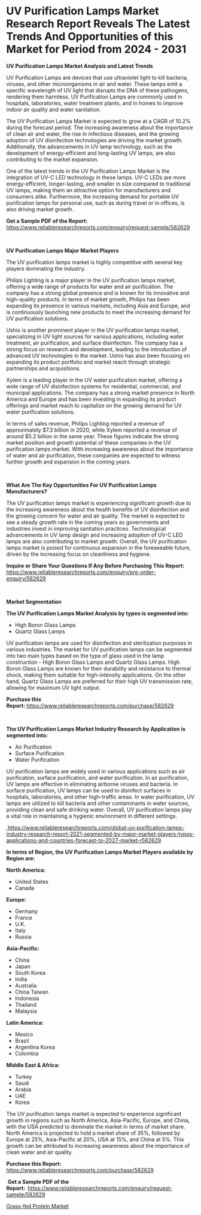 <p><h1>UV Purification Lamps Market Research Report Reveals The Latest Trends And Opportunities of this Market for Period from 2024 - 2031</h1></p><p><strong>UV Purification Lamps Market Analysis and Latest Trends</strong></p>
<p><p>UV Purification Lamps are devices that use ultraviolet light to kill bacteria, viruses, and other microorganisms in air and water. These lamps emit a specific wavelength of UV light that disrupts the DNA of these pathogens, rendering them harmless. UV Purification Lamps are commonly used in hospitals, laboratories, water treatment plants, and in homes to improve indoor air quality and water sanitation.</p><p>The UV Purification Lamps Market is expected to grow at a CAGR of 10.2% during the forecast period. The increasing awareness about the importance of clean air and water, the rise in infectious diseases, and the growing adoption of UV disinfection technologies are driving the market growth. Additionally, the advancements in UV lamp technology, such as the development of energy-efficient and long-lasting UV lamps, are also contributing to the market expansion.</p><p>One of the latest trends in the UV Purification Lamps Market is the integration of UV-C LED technology in these lamps. UV-C LEDs are more energy-efficient, longer-lasting, and smaller in size compared to traditional UV lamps, making them an attractive option for manufacturers and consumers alike. Furthermore, the increasing demand for portable UV purification lamps for personal use, such as during travel or in offices, is also driving market growth.</p></p>
<p><strong>Get a Sample PDF of the Report:&nbsp;</strong> <a href="https://www.reliableresearchreports.com/enquiry/request-sample/582629">https://www.reliableresearchreports.com/enquiry/request-sample/582629</a></p>
<p>&nbsp;</p>
<p><strong>UV Purification Lamps Major Market Players</strong></p>
<p><p>The UV purification lamps market is highly competitive with several key players dominating the industry. </p><p>Philips Lighting is a major player in the UV purification lamps market, offering a wide range of products for water and air purification. The company has a strong global presence and is known for its innovative and high-quality products. In terms of market growth, Philips has been expanding its presence in various markets, including Asia and Europe, and is continuously launching new products to meet the increasing demand for UV purification solutions.</p><p>Ushio is another prominent player in the UV purification lamps market, specializing in UV light sources for various applications, including water treatment, air purification, and surface disinfection. The company has a strong focus on research and development, leading to the introduction of advanced UV technologies in the market. Ushio has also been focusing on expanding its product portfolio and market reach through strategic partnerships and acquisitions.</p><p>Xylem is a leading player in the UV water purification market, offering a wide range of UV disinfection systems for residential, commercial, and municipal applications. The company has a strong market presence in North America and Europe and has been investing in expanding its product offerings and market reach to capitalize on the growing demand for UV water purification solutions.</p><p>In terms of sales revenue, Philips Lighting reported a revenue of approximately $7.3 billion in 2020, while Xylem reported a revenue of around $5.2 billion in the same year. These figures indicate the strong market position and growth potential of these companies in the UV purification lamps market. With increasing awareness about the importance of water and air purification, these companies are expected to witness further growth and expansion in the coming years.</p></p>
<p>&nbsp;</p>
<p><strong>What Are The Key Opportunities For UV Purification Lamps Manufacturers?</strong></p>
<p><p>The UV purification lamps market is experiencing significant growth due to the increasing awareness about the health benefits of UV disinfection and the growing concern for water and air quality. The market is expected to see a steady growth rate in the coming years as governments and industries invest in improving sanitation practices. Technological advancements in UV lamp design and increasing adoption of UV-C LED lamps are also contributing to market growth. Overall, the UV purification lamps market is poised for continuous expansion in the foreseeable future, driven by the increasing focus on cleanliness and hygiene.</p></p>
<p><strong>Inquire or Share Your Questions If Any Before Purchasing This Report:</strong> <a href="https://www.reliableresearchreports.com/enquiry/pre-order-enquiry/582629">https://www.reliableresearchreports.com/enquiry/pre-order-enquiry/582629</a></p>
<p>&nbsp;</p>
<p><strong>Market Segmentation</strong></p>
<p><strong>The UV Purification Lamps Market Analysis by types is segmented into:</strong></p>
<p><ul><li>High Boron Glass Lamps</li><li>Quartz Glass Lamps</li></ul></p>
<p><p>UV purification lamps are used for disinfection and sterilization purposes in various industries. The market for UV purification lamps can be segmented into two main types based on the type of glass used in the lamp construction - High Boron Glass Lamps and Quartz Glass Lamps. High Boron Glass Lamps are known for their durability and resistance to thermal shock, making them suitable for high-intensity applications. On the other hand, Quartz Glass Lamps are preferred for their high UV transmission rate, allowing for maximum UV light output.</p></p>
<p><strong>Purchase this Report:&nbsp;</strong><a href="https://www.reliableresearchreports.com/purchase/582629">https://www.reliableresearchreports.com/purchase/582629</a></p>
<p>&nbsp;</p>
<p><strong>The UV Purification Lamps Market Industry Research by Application is segmented into:</strong></p>
<p><ul><li>Air Purification</li><li>Surface Purification</li><li>Water Purification</li></ul></p>
<p><p>UV purification lamps are widely used in various applications such as air purification, surface purification, and water purification. In air purification, UV lamps are effective in eliminating airborne viruses and bacteria. In surface purification, UV lamps can be used to disinfect surfaces in hospitals, laboratories, and other high-traffic areas. In water purification, UV lamps are utilized to kill bacteria and other contaminants in water sources, providing clean and safe drinking water. Overall, UV purification lamps play a vital role in maintaining a hygienic environment in different settings.</p></p>
<p><a href="https://www.reliableresearchreports.com/global-uv-purification-lamps-industry-research-report-2021-segmented-by-major-market-players-types-applications-and-countries-forecast-to-2027-market-r582629">&nbsp;https://www.reliableresearchreports.com/global-uv-purification-lamps-industry-research-report-2021-segmented-by-major-market-players-types-applications-and-countries-forecast-to-2027-market-r582629</a></p>
<p><strong>In terms of Region, the UV Purification Lamps Market Players available by Region are:</strong></p>
<p>
    <p> <strong> North America: </strong>
        <ul>
            <li>United States</li>
            <li>Canada</li>
        </ul>
        </p> 
    <p> <strong> Europe: </strong>
        <ul>
            <li>Germany</li>
            <li>France</li>
            <li>U.K.</li>
            <li>Italy</li>
            <li>Russia</li>
        </ul>
        </p> 
    <p> <strong> Asia-Pacific: </strong>
        <ul>
            <li>China</li>
            <li>Japan</li>
            <li>South Korea</li>
            <li>India</li>
            <li>Australia</li>
            <li>China Taiwan</li>
            <li>Indonesia</li>
            <li>Thailand</li>
            <li>Malaysia</li>
        </ul>
        </p> 
    <p> <strong> Latin America: </strong>
        <ul>
            <li>Mexico</li>
            <li>Brazil</li>
            <li>Argentina Korea</li>
            <li>Colombia</li>
        </ul>
        </p> 
    <p> <strong> Middle East & Africa: </strong>
        <ul>
            <li>Turkey</li>
            <li>Saudi</li>
            <li>Arabia</li>
            <li>UAE</li>
            <li>Korea</li>
        </ul>
    </p>
    </p>
<p><p>The UV purification lamps market is expected to experience significant growth in regions such as North America, Asia-Pacific, Europe, and China, with the USA predicted to dominate the market in terms of market share. North America is projected to hold a market share of 35%, followed by Europe at 25%, Asia-Pacific at 20%, USA at 15%, and China at 5%. This growth can be attributed to increasing awareness about the importance of clean water and air quality.</p></p>
<p><strong>Purchase this Report: </strong><a href="https://www.reliableresearchreports.com/purchase/582629">https://www.reliableresearchreports.com/purchase/582629</a></p>
<p>&nbsp;<strong>Get a Sample PDF of the Report:&nbsp;&nbsp;</strong><a href="https://www.reliableresearchreports.com/enquiry/request-sample/582629">https://www.reliableresearchreports.com/enquiry/request-sample/582629</a></p>
<p><strong></strong></p>
<p><p><a href="https://github.com/DarrenSipes1990/Market-Research-Report-List-2/blob/main/grass-fed-protein-market.md">Grass-fed Protein Market</a></p></p>
